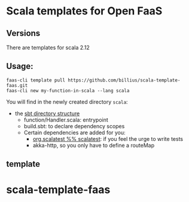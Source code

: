 # Scala templates for Open FaaS

## Versions
There are templates for scala 2.12

## Usage:

```shell
faas-cli template pull https://github.com/billius/scala-template-faas.git
faas-cli new my-function-in-scala --lang scala
```

You will find in the newly created directory `scala`:
- the [sbt directory structure](https://www.scala-sbt.org/1.0/docs/Directories.html)
  - function/Handler.scala: entrypoint
  - build.sbt: to declare dependency scopes
  - Certain dependencies are added for you:
    - [org.scalatest %% scalatest](http://www.scalatest.org/): if you feel the urge to write tests
    - akka-http, so you only have to define a routeMap

## template
# scala-template-faas
